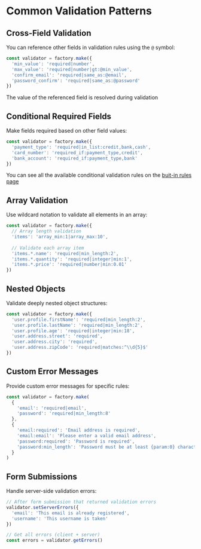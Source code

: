 # Common Validation Patterns

## Cross-Field Validation

You can reference other fields in validation rules using the `@` symbol:

```javascript
const validator = factory.make({
  'min_value': 'required|number',
  'max_value': 'required|number|gt:@min_value',
  'confirm_email': 'required|same_as:@email',
  'password_confirm': 'required|same_as:@password'
})
```

The value of the referenced field is resolved during validation


## Conditional Required Fields

Make fields required based on other field values:

```javascript
const validator = factory.make({
  'payment_type': 'required|in_list:credit,bank,cash',
  'card_number': 'required_if:payment_type,credit',
  'bank_account': 'required_if:payment_type,bank'
})
```

You can see all the available conditional validation rules on the [buit-in rules page](validation-rules)

## Array Validation

Use wildcard notation to validate all elements in an array:

```javascript
const validator = factory.make({
  // Array length validation
  'items': 'array_min:1|array_max:10',
  
  // Validate each array item
  'items.*.name': 'required|min_length:2',
  'items.*.quantity': 'required|integer|min:1',
  'items.*.price': 'required|number|min:0.01'
})
```

## Nested Objects

Validate deeply nested object structures:

```javascript
const validator = factory.make({
  'user.profile.firstName': 'required|min_length:2',
  'user.profile.lastName': 'required|min_length:2',
  'user.profile.age': 'required|integer|min:18',
  'user.address.street': 'required',
  'user.address.city': 'required',
  'user.address.zipCode': 'required|matches:^\\d{5}$'
})
```

## Custom Error Messages

Provide custom error messages for specific rules:

```javascript
const validator = factory.make(
  {
    'email': 'required|email',
    'password': 'required|min_length:8'
  }, 
  {
    'email:required': 'Email address is required',
    'email:email': 'Please enter a valid email address',
    'password:required': 'Password is required',
    'password:min_length': 'Password must be at least {param:0} characters'
  }
)
```

## Form Submissions

Handle server-side validation errors:

```javascript
// After form submission that returned validation errors
validator.setServerErrors({
  'email': 'This email is already registered',
  'username': 'This username is taken'
})

// Get all errors (client + server)
const errors = validator.getErrors()
```